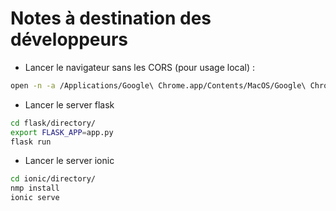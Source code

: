 # Notes à destination des développeurs

* Lancer le navigateur sans les CORS (pour usage local) : 

``` bash
open -n -a /Applications/Google\ Chrome.app/Contents/MacOS/Google\ Chrome --args --user-data-dir="/tmp/chrome_dev_test" --disable-web-security
```

* Lancer le server flask 

``` bash
cd flask/directory/
export FLASK_APP=app.py
flask run
```

* Lancer le server ionic 

``` bash
cd ionic/directory/
nmp install
ionic serve
```